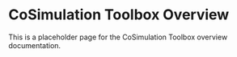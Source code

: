# CoSimulation Toolbox Overview

This is a placeholder page for the CoSimulation Toolbox overview documentation.